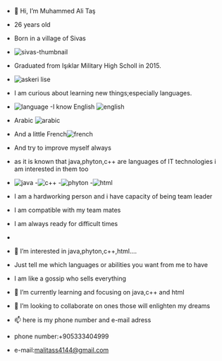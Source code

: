 - 👋 Hi, I’m Muhammed Ali Taş
- 26 years old
- Born in a village of Sivas
- ![sivas-thumbnail](https://user-images.githubusercontent.com/111273062/205684788-cde85877-8c4c-45ca-8b91-cc2e4d9e0b10.png)
- Graduated from Işıklar Military High Scholl in 2015.
- ![askeri lise](https://user-images.githubusercontent.com/111273062/205685001-a78416bd-c9ba-41a0-bfed-a4d948331777.jpeg)
- I am curious about learning new things;especially languages.
- ![language](https://user-images.githubusercontent.com/111273062/205685741-82e7ad67-f1a5-47d1-a63a-ee2e1ea4a874.jpeg)
-I know English  ![english](https://user-images.githubusercontent.com/111273062/205685652-d9f5887c-97ed-4532-bb24-61d9cb289285.jpeg)
- Arabic ![arabic](https://user-images.githubusercontent.com/111273062/205686058-e5098a51-56b8-4ef3-b245-f4dca5343d6f.jpeg)
- And a little French![french](https://user-images.githubusercontent.com/111273062/205686084-0f9cd3a5-748b-4d19-b058-5363bd3a3d7d.jpeg)
- And try to improve myself always
- as it is known that java,phyton,c++ are languages of IT technologies i am interested in them too
- ![java](https://user-images.githubusercontent.com/111273062/205686767-5ac7fe5f-559d-4be0-a306-6565e6bae160.png)
-![c++](https://user-images.githubusercontent.com/111273062/205686768-9b544a0b-9a22-4bd4-bc43-260b19c2debe.png)
-![phyton](https://user-images.githubusercontent.com/111273062/205686766-bb1e7e9b-67d0-4df9-8dd7-b46487da0023.jpeg)
-![html](https://user-images.githubusercontent.com/111273062/205686777-dc2e8872-5bfd-499b-a640-b3fec86d58af.png)

- I am a hardworking person and i have capacity of being team leader
- I am compatible with my team mates
- I am always ready for difficult times
- 
- 👀 I’m interested in java,phyton,c++,html....
- Just tell me which languages or abilities you  want  from me to have 
- I am like a gossip who sells everything
- 🌱 I’m currently learning and focusing on java,c++ and html
- 💞️ I’m looking to collaborate on ones those will enlighten my dreams
- 📫 here is my phone number and e-mail adress
- phone number:+905333404999
- e-mail:malitass4144@gmail.com

<!---
malitass4144/malitass4144 is a ✨ special ✨ repository because its `README.md` (this file) appears on your GitHub profile.
You can click the Preview link to take a look at your changes.
--->

